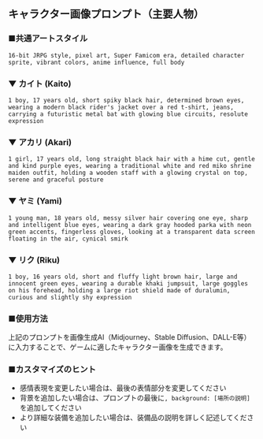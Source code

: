 ## キャラクター画像プロンプト（主要人物）

### ■共通アートスタイル
`16-bit JRPG style, pixel art, Super Famicom era, detailed character sprite, vibrant colors, anime influence, full body`

### ▼ カイト (Kaito)
`1 boy, 17 years old, short spiky black hair, determined brown eyes, wearing a modern black rider's jacket over a red t-shirt, jeans, carrying a futuristic metal bat with glowing blue circuits, resolute expression`

### ▼ アカリ (Akari)
`1 girl, 17 years old, long straight black hair with a hime cut, gentle and kind purple eyes, wearing a traditional white and red miko shrine maiden outfit, holding a wooden staff with a glowing crystal on top, serene and graceful posture`

### ▼ ヤミ (Yami)
`1 young man, 18 years old, messy silver hair covering one eye, sharp and intelligent blue eyes, wearing a dark gray hooded parka with neon green accents, fingerless gloves, looking at a transparent data screen floating in the air, cynical smirk`

### ▼ リク (Riku)
`1 boy, 16 years old, short and fluffy light brown hair, large and innocent green eyes, wearing a durable khaki jumpsuit, large goggles on his forehead, holding a large riot shield made of duralumin, curious and slightly shy expression`

### ■使用方法
上記のプロンプトを画像生成AI（Midjourney、Stable Diffusion、DALL-E等）に入力することで、ゲームに適したキャラクター画像を生成できます。

### ■カスタマイズのヒント
- 感情表現を変更したい場合は、最後の表情部分を変更してください
- 背景を追加したい場合は、プロンプトの最後に`, background: [場所の説明]`を追加してください
- より詳細な装備を追加したい場合は、装備品の説明を詳しく記述してください
